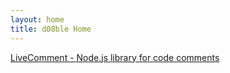 ```yaml
---
layout: home
title: d08ble Home
---
```

[LiveComment - Node.js library for code comments](https://d08ble.github.io/livecomment)
